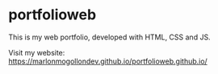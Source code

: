 # portfolioweb
This is my web portfolio, developed with HTML, CSS and JS.

Visit my website: https://marlonmogollondev.github.io/portfolioweb.github.io/
